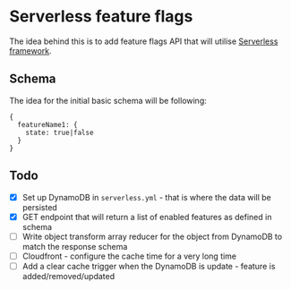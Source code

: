 # Serverless feature flags

The idea behind this is to add feature flags API that will utilise [Serverless framework](https://serverless.com/).

## Schema

The idea for the initial basic schema will be following:
```
{
  featureName1: {
    state: true|false
  }
}
```

## Todo
 - [x] Set up DynamoDB in `serverless.yml` - that is where the data will be persisted
 - [x] GET endpoint that will return a list of enabled features as defined in schema
 - [ ] Write object transform array reducer for the object from DynamoDB to match the response schema
 - [ ] Cloudfront - configure the cache time for a very long time
 - [ ] Add a clear cache trigger when the DynamoDB is update - feature is added/removed/updated
